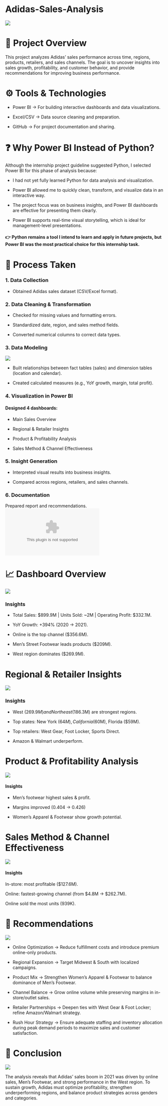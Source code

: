 # Adidas-Sales-Analysis

![](Adidas1.jpg)

# 📌 Project Overview

This project analyzes Adidas’ sales performance across time, regions, products, retailers, and sales channels. The goal is to uncover insights into sales growth, profitability, and customer behavior, and provide recommendations for improving business performance.

# ⚙️ Tools & Technologies

- Power BI → For building interactive dashboards and data visualizations.

- Excel/CSV → Data source cleaning and preparation.

- GitHub → For project documentation and sharing.

# ❓ Why Power BI Instead of Python?

Although the internship project guideline suggested Python, I selected Power BI for this phase of analysis because:

-  I had not yet fully learned Python for data analysis and visualization.

- Power BI allowed me to quickly clean, transform, and visualize data in an interactive way.

- The project focus was on business insights, and Power BI dashboards are effective for presenting them clearly.

- Power BI supports real-time visual storytelling, which is ideal for management-level presentations.

#### 👉 Python remains a tool I intend to learn and apply in future projects, but Power BI was the most practical choice for this internship task.

# 🔄 Process Taken

### 1. Data Collection

- Obtained Adidas sales dataset (CSV/Excel format).

### 2. Data Cleaning & Transformation

- Checked for missing values and formatting errors.

- Standardized date, region, and sales method fields.

- Converted numerical columns to correct data types.

### 3. Data Modeling
![](adidas_model.jpg)

- Built relationships between fact tables (sales) and dimension tables (location and calendar).

- Created calculated measures (e.g., YoY growth, margin, total profit).

### 4. Visualization in Power BI

#### Designed 4 dashboards:

- Main Sales Overview

- Regional & Retailer Insights

- Product & Profitability Analysis

- Sales Method & Channel Effectiveness

### 5. Insight Generation

- Interpreted visual results into business insights.

- Compared across regions, retailers, and sales channels.

### 6. Documentation

Prepared report and recommendations. ![](Adidas-Sales-Analysis/blob/main/Adidas%20Sales%20Analysis.pptx)

# 📈 Dashboard Overview


![](Adidas_dashboard.jpg)

### Insights

- Total Sales: $899.9M | Units Sold: ~2M | Operating Profit: $332.1M.

- YoY Growth: +394% (2020 → 2021).

- Online is the top channel ($356.6M).

- Men’s Street Footwear leads products ($209M).

- West region dominates ($269.9M).


# Regional & Retailer Insights
![](report1.jpg)

### Insights

- West ($269.9M) and Northeast ($186.3M) are strongest regions.

- Top states: New York ($64M), California ($60M), Florida ($59M).

- Top retailers: West Gear, Foot Locker, Sports Direct.

- Amazon & Walmart underperform.

# Product & Profitability Analysis
![](Report2.jpg)

#### Insights

- Men’s footwear highest sales & profit.

- Margins improved (0.404 → 0.426)

- Women’s Apparel & Footwear show growth potential.

# Sales Method & Channel Effectiveness

![](report3.jpg)

#### Insights

In-store: most profitable ($127.6M).

Online: fastest-growing channel (from $4.8M → $262.7M).

Online sold the most units (939K).

# 🎯 Recommendations

![](Adidas.jpg)

- Online Optimization → Reduce fulfillment costs and introduce premium online-only products.

- Regional Expansion → Target Midwest & South with localized campaigns.

- Product Mix → Strengthen Women’s Apparel & Footwear to balance dominance of Men’s Footwear.

- Channel Balance → Grow online volume while preserving margins in in-store/outlet sales.

- Retailer Partnerships → Deepen ties with West Gear & Foot Locker; refine Amazon/Walmart strategy.

- Rush Hour Strategy → Ensure adequate staffing and inventory allocation during peak demand periods to maximize sales and customer satisfaction.

# 📌 Conclusion

![](Adidas2.jpg)

The analysis reveals that Adidas’ sales boom in 2021 was driven by online sales, Men’s Footwear, and strong performance in the West region. To sustain growth, Adidas must optimize profitability, strengthen underperforming regions, and balance product strategies across genders and categories.

